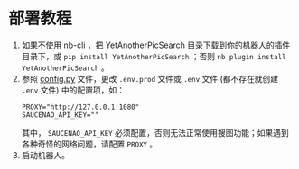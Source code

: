 # 部署教程

1. 如果不使用 nb-cli ，把 YetAnotherPicSearch 目录下载到你的机器人的插件目录下，或 `pip install YetAnotherPicSearch` ；否则 `nb plugin install YetAnotherPicSearch` 。
2. 参照 [config.py](../YetAnotherPicSearch/config.py) 文件，更改 `.env.prod` 文件或 `.env` 文件 (都不存在就创建 `.env` 文件) 中的配置项，如：
    ```
    PROXY="http://127.0.0.1:1080"
    SAUCENAO_API_KEY=""
    ```
   其中， `SAUCENAO_API_KEY` 必须配置，否则无法正常使用搜图功能；如果遇到各种奇怪的网络问题，请配置 `PROXY` 。
3. 启动机器人。
